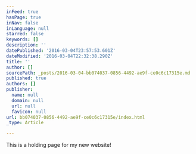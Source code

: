 ```yaml
---
inFeed: true
hasPage: true
inNav: false
inLanguage: null
starred: false
keywords: []
description: ''
datePublished: '2016-03-04T23:57:53.601Z'
dateModified: '2016-03-04T22:32:38.290Z'
title: ''
author: []
sourcePath: _posts/2016-03-04-bb074037-0856-4492-ae9f-ce0c6c17315e.md
published: true
authors: []
publisher:
  name: null
  domain: null
  url: null
  favicon: null
url: bb074037-0856-4492-ae9f-ce0c6c17315e/index.html
_type: Article

---
```

This is a holding page for my new website!